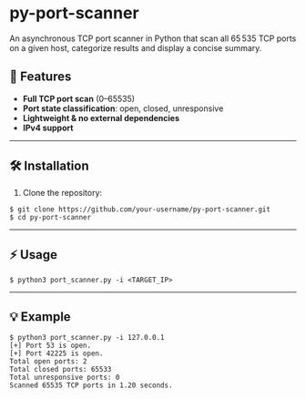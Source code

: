 # py-port-scanner
An asynchronous TCP port scanner in Python that scan all 65 535 TCP ports on a given host, categorize results and display a concise summary.


## 🚀 Features

- **Full TCP port scan** (0–65535)  
- **Port state classification**: open, closed, unresponsive  
- **Lightweight & no external dependencies**  
- **IPv4 support**  

---

## 🛠️ Installation

1. Clone the repository:

```
$ git clone https://github.com/your-username/py-port-scanner.git
$ cd py-port-scanner
```
---

## ⚡️ Usage
```
$ python3 port_scanner.py -i <TARGET_IP>
```
---

## 💡 Example
```
$ python3 port_scanner.py -i 127.0.0.1
[+] Port 53 is open.
[+] Port 42225 is open.
Total open ports: 2
Total closed ports: 65533
Total unresponsive ports: 0
Scanned 65535 TCP ports in 1.20 seconds.
```

